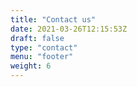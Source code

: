 ```yaml
---
title: "Contact us"
date: 2021-03-26T12:15:53Z
draft: false
type: "contact"
menu: "footer"
weight: 6
---
```


